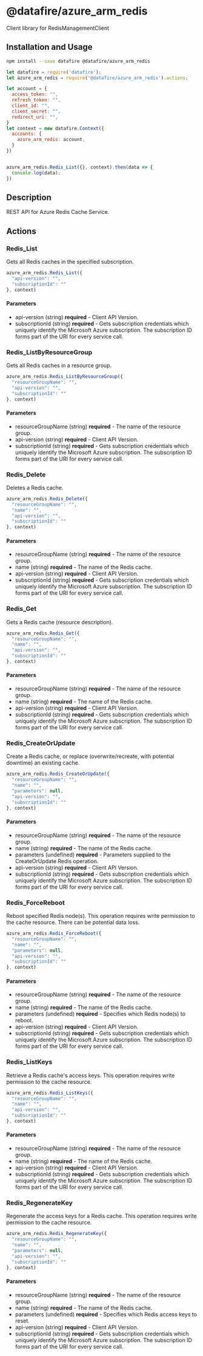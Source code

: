 # @datafire/azure_arm_redis

Client library for RedisManagementClient

## Installation and Usage
```bash
npm install --save datafire @datafire/azure_arm_redis
```

```js
let datafire = require('datafire');
let azure_arm_redis = require('@datafire/azure_arm_redis').actions;

let account = {
  access_token: "",
  refresh_token: "",
  client_id: "",
  client_secret: "",
  redirect_uri: "",
}
let context = new datafire.Context({
  accounts: {
    azure_arm_redis: account,
  }
})


azure_arm_redis.Redis_List({}, context).then(data => {
  console.log(data);
})
```

## Description
REST API for Azure Redis Cache Service.

## Actions
### Redis_List
Gets all Redis caches in the specified subscription.


```js
azure_arm_redis.Redis_List({
  "api-version": "",
  "subscriptionId": ""
}, context)
```

#### Parameters
* api-version (string) **required** - Client API Version.
* subscriptionId (string) **required** - Gets subscription credentials which uniquely identify the Microsoft Azure subscription. The subscription ID forms part of the URI for every service call.

### Redis_ListByResourceGroup
Gets all Redis caches in a resource group.


```js
azure_arm_redis.Redis_ListByResourceGroup({
  "resourceGroupName": "",
  "api-version": "",
  "subscriptionId": ""
}, context)
```

#### Parameters
* resourceGroupName (string) **required** - The name of the resource group.
* api-version (string) **required** - Client API Version.
* subscriptionId (string) **required** - Gets subscription credentials which uniquely identify the Microsoft Azure subscription. The subscription ID forms part of the URI for every service call.

### Redis_Delete
Deletes a Redis cache.


```js
azure_arm_redis.Redis_Delete({
  "resourceGroupName": "",
  "name": "",
  "api-version": "",
  "subscriptionId": ""
}, context)
```

#### Parameters
* resourceGroupName (string) **required** - The name of the resource group.
* name (string) **required** - The name of the Redis cache.
* api-version (string) **required** - Client API Version.
* subscriptionId (string) **required** - Gets subscription credentials which uniquely identify the Microsoft Azure subscription. The subscription ID forms part of the URI for every service call.

### Redis_Get
Gets a Redis cache (resource description).


```js
azure_arm_redis.Redis_Get({
  "resourceGroupName": "",
  "name": "",
  "api-version": "",
  "subscriptionId": ""
}, context)
```

#### Parameters
* resourceGroupName (string) **required** - The name of the resource group.
* name (string) **required** - The name of the Redis cache.
* api-version (string) **required** - Client API Version.
* subscriptionId (string) **required** - Gets subscription credentials which uniquely identify the Microsoft Azure subscription. The subscription ID forms part of the URI for every service call.

### Redis_CreateOrUpdate
Create a Redis cache, or replace (overwrite/recreate, with potential downtime) an existing cache.


```js
azure_arm_redis.Redis_CreateOrUpdate({
  "resourceGroupName": "",
  "name": "",
  "parameters": null,
  "api-version": "",
  "subscriptionId": ""
}, context)
```

#### Parameters
* resourceGroupName (string) **required** - The name of the resource group.
* name (string) **required** - The name of the Redis cache.
* parameters (undefined) **required** - Parameters supplied to the CreateOrUpdate Redis operation.
* api-version (string) **required** - Client API Version.
* subscriptionId (string) **required** - Gets subscription credentials which uniquely identify the Microsoft Azure subscription. The subscription ID forms part of the URI for every service call.

### Redis_ForceReboot
Reboot specified Redis node(s). This operation requires write permission to the cache resource. There can be potential data loss.


```js
azure_arm_redis.Redis_ForceReboot({
  "resourceGroupName": "",
  "name": "",
  "parameters": null,
  "api-version": "",
  "subscriptionId": ""
}, context)
```

#### Parameters
* resourceGroupName (string) **required** - The name of the resource group.
* name (string) **required** - The name of the Redis cache.
* parameters (undefined) **required** - Specifies which Redis node(s) to reboot.
* api-version (string) **required** - Client API Version.
* subscriptionId (string) **required** - Gets subscription credentials which uniquely identify the Microsoft Azure subscription. The subscription ID forms part of the URI for every service call.

### Redis_ListKeys
Retrieve a Redis cache's access keys. This operation requires write permission to the cache resource.


```js
azure_arm_redis.Redis_ListKeys({
  "resourceGroupName": "",
  "name": "",
  "api-version": "",
  "subscriptionId": ""
}, context)
```

#### Parameters
* resourceGroupName (string) **required** - The name of the resource group.
* name (string) **required** - The name of the Redis cache.
* api-version (string) **required** - Client API Version.
* subscriptionId (string) **required** - Gets subscription credentials which uniquely identify the Microsoft Azure subscription. The subscription ID forms part of the URI for every service call.

### Redis_RegenerateKey
Regenerate the access keys for a Redis cache. This operation requires write permission to the cache resource.


```js
azure_arm_redis.Redis_RegenerateKey({
  "resourceGroupName": "",
  "name": "",
  "parameters": null,
  "api-version": "",
  "subscriptionId": ""
}, context)
```

#### Parameters
* resourceGroupName (string) **required** - The name of the resource group.
* name (string) **required** - The name of the Redis cache.
* parameters (undefined) **required** - Specifies which Redis access keys to reset.
* api-version (string) **required** - Client API Version.
* subscriptionId (string) **required** - Gets subscription credentials which uniquely identify the Microsoft Azure subscription. The subscription ID forms part of the URI for every service call.

